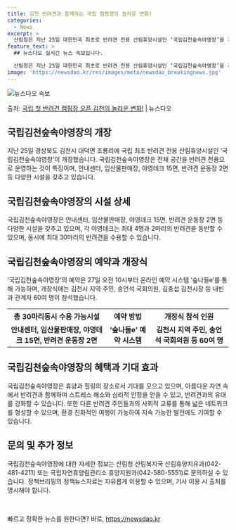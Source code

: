 ```yaml
---
title: 김천 반려견과 함께하는 국립 캠핑장의 놀라운 변화!
categories:
  - News
excerpt: >
  산림청은 지난 25일 대한민국 최초로 반려견 전용 산림휴양시설인 ‘국립김천숲속야영장’을 개장하는 개장식을 열…
feature_text: >
  ## 뉴스다오 실시간 뉴스 속보입니다.

  산림청은 지난 25일 대한민국 최초로 반려견 전용 산림휴양시설인 ‘국립김천숲속야영장’을 개장하는 개장식을 열…
image: 'https://newsdao.kr/res/images/meta/newsdao_breakingnews.jpg'
---
```


![뉴스다오 속보](https://newsdao.kr/res/images/meta/newsdao_breakingnews.jpg)

<p>출처: <a href="https://newsdao.kr/4445" rel="dofollow">국립 첫 반려견 캠핑장 오픈 김천의 놀라운 변화!</a> | 뉴스다오</p>

<h2 data-ke-size="size26">국립김천숲속야영장의 개장</h2>
<p data-ke-size="size16">지난 25일 경상북도 김천시 대덕면 조룡리에 국립 최초 반려견 전용 산림휴양시설인 ‘국립김천숲속야영장’이 개장했습니다. 국립김천숲속야영장은 전체 공간을 반려견 전용으로 운영하는 것이 특징이며, 안내센터, 임산물판매장, 야영데크 15면, 반려견 운동장 2면 등 다양한 시설을 갖추고 있습니다.</p>

<h2 data-ke-size="size26">국립김천숲속야영장의 시설 상세</h2>
<p data-ke-size="size16">국립김천숲속야영장은 안내센터, 임산물판매장, 야영데크 15면, 반려견 운동장 2면 등 다양한 시설을 갖추고 있으며, 각 야영데크는 최대 4명과 2마리의 반려견을 동반할 수 있으며, 동시에 최대 30마리의 반려견을 수용할 수 있습니다.</p>

<h2 data-ke-size="size26">국립김천숲속야영장의 예약과 개장식</h2>
<p data-ke-size="size16">‘국립김천숲속야영장’의 예약은 27일 오전 10시부터 온라인 예약 시스템 ‘숲나들e’를 통해 가능하며, 개장식에는 김천시 지역 주민, 송언석 국회의원, 김충섭 김천시장 등 내빈과 관계자 60여 명이 참석했습니다.</p>

<table>
  <tr>
    <th>총 30마리동시 수용 가능시설</th>
    <th>예약 방법</th>
    <th>개장식 참석 인원</th>
  </tr>
  <tr>
    <td style="text-align: center; height: 17px;"><b>안내센터, 임산물판매장, 야영데크 15면, 반려견 운동장 2면</b></td>
    <td style="text-align: center; height: 17px;"><b>‘숲나들e’ 예약 시스템</b></td>
    <td style="text-align: center; height: 17px;"><b>김천시 지역 주민, 송언석 국회의원 등 60여 명</b></td>
  </tr>
</table>

<h2 data-ke-size="size26">국립김천숲속야영장의 혜택과 기대 효과</h2>
<p data-ke-size="size16">국립김천숲속야영장은 휴양과 힐링의 장소로서 기대를 모으고 있으며, 아름다운 자연 속에서 반려견과 함께하며 스트레스 해소와 심리적 안정을 얻을 수 있고, 반려견과의 유대를 강화할 수 있습니다. 또한 다른 반려견 주인들과의 사회적 교류를 통해 넓은 네트워크를 형성할 수 있으며, 환경 친화적인 여행이 가능하여 지속 가능한 발전에도 기여할 수 있습니다.</p>

<h2 data-ke-size="size26">문의 및 추가 정보</h2>
<p data-ke-size="size16">국립김천숲속야영장에 대한 자세한 정보는 산림청 산림복지국 산림휴양치유과(042-481-4211) 또는 국립자연휴양림관리소 휴양지원과(042-580-5551)로 문의하실 수 있습니다. 정책브리핑의 정책뉴스자료는 자유롭게 이용할 수 있으며, 기사 이용 시 출처를 명시해야 합니다.</p>
<p data-ke-size="size16">&nbsp;</p> 

빠르고 정확한 뉴스를 원한다면? 바로, <a href="https://newsdao.kr" rel="dofollow">https://newsdao.kr</a>


    
